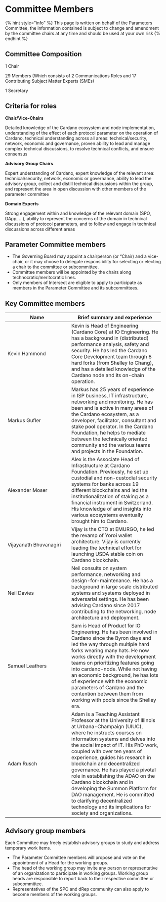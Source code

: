 # Committee Members

{% hint style="info" %}
This page is written on behalf of the Parameters Committee, the information contained is subject to change and amendment by the committee chairs at any time and should be used at your own risk
{% endhint %}

## Committee Composition

1 Chair

29 Members (Which consists of 2 Communications Roles and 17 Contributing Subject Matter Experts (SMEs)

1 Secretary

## Criteria for roles

**Chair/Vice-Chairs**

Detailed knowledge of the Cardano ecosystem and node implementation, understanding of the effect of each protocol parameter on the operation of Cardano, technical understanding across all areas: technical/security, network, economic and governance, proven ability to lead and manage complex technical discussions, to resolve technical conflicts, and ensure consensus&#x20;

**Advisory Group Chairs**

Expert understanding of Cardano, expert knowledge of the relevant area: technical/security, network, economic or governance, ability to lead the advisory group, collect and distill technical discussions within the group, and represent the area in open discussion with other members of the parameter committee

**Domain Experts**

Strong engagement within and knowledge of the relevant domain (SPO, DApp, …), ability to represent the concerns of the domain in technical discussions of protocol parameters, and to follow and engage in technical discussions across different areas

## Parameter Committee members

* The Governing Board may appoint a chairperson (or “Chair) and a vice-chair, or it may choose to delegate responsibility for selecting or electing a chair to the committee or subcommittee.
* Committee members will be appointed by the chairs along technocratic/meritocratic lines.
* Only members of Intersect are eligible to apply to participate as members in the Parameter Committee and its subcommittees.

## Key Committee members



<table><thead><tr><th width="219">Name</th><th width="323">Brief summary and experience</th></tr></thead><tbody><tr><td>Kevin Hammond</td><td>Kevin is Head of Engineering (Cardano Core) at IO Engineering. He has a background in (distributed) performance analysis, safety and security. He has led the Cardano Core Development team through 8 hard forks (from Shelley to Chang), and has a detailed knowledge of the Cardano node and its on-chain operation.</td></tr><tr><td>Markus Gufler</td><td>Markus has 25 years of experience in ISP business, IT infrastructure, networking and monitoring. He has been and is active in many areas of the Cardano ecosystem, as a developer, facilitator, consultant and stake pool operator. In the Cardano Foundation, he helps to mediate between the technically oriented community and the various teams and projects in the Foundation.</td></tr><tr><td>Alexander Moser</td><td>Alex is the Associate Head of Infrastructure at Cardano Foundation. Previously, he set up custodial and non-custodial security systems for banks across 19 different blockchains and led the institutionalization of staking as a financial instrument in Switzerland. His knowledge of and insights into various ecosystems eventually brought him to Cardano.</td></tr><tr><td>Vijayanath Bhuvanagiri</td><td>Vijay is the CTO at EMURGO, he led the revamp of Yoroi wallet architecture. Vijay is currently leading the technical effort for launching USDA stable coin on Cardano blockchain.</td></tr><tr><td>Neil Davies</td><td>Neil consults on system performance, networking and design-for-maintenance. He has a background in large scale distributed systems and systems deployed in adversarial settings. He has been advising Cardano since 2017 contributing to the networking, node architecture and deployment.</td></tr><tr><td>Samuel Leathers</td><td>Sam is Head of Product for IO Engineering. He has been involved in Cardano since the Byron days and led the way through multiple hard forks wearing many hats. He now works directly with the development teams on prioritizing features going into cardano-node. While not having an economic background, he has lots of experience with the economic parameters of Cardano and the contention between them from working with pools since the Shelley era.</td></tr><tr><td>Adam Rusch</td><td>Adam is a Teaching Assistant Professor at the University of Illinois at Urbana-Champaign (UIUC), where he instructs courses on information systems and delves into the social impact of IT. His PhD work, coupled with over ten years of experience, guides his research in blockchain and decentralized governance. He has played a pivotal role in establishing the ADAO on the Cardano blockchain and in developing the Summon Platform for DAO management. He is committed to clarifying decentralized technology and its implications for society and organizations.</td></tr></tbody></table>

## Advisory group members

Each Committee may freely establish advisory groups to study and address temporary work items.

* The Parameter Committee members will propose and vote on the appointment of a Head for the working groups.
* The head of the working group may invite any person or representative of an organization to participate in working groups. Working group heads are responsible to report back to their respective committee or subcommittee.
* Representatives of the SPO and dRep community can also apply to become members of the working groups.
